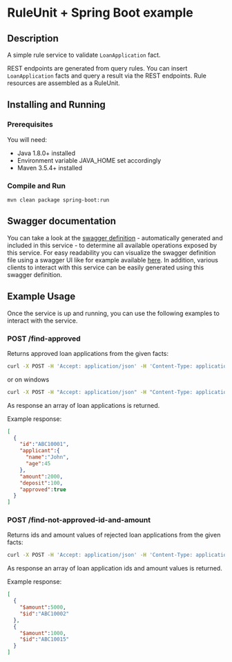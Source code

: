 # RuleUnit + Spring Boot example

## Description

A simple rule service to validate `LoanApplication` fact.

REST endpoints are generated from query rules. You can insert `LoanApplication` facts and query a result via the REST endpoints. Rule resources are assembled as a RuleUnit.

## Installing and Running

### Prerequisites

You will need:
  - Java 1.8.0+ installed
  - Environment variable JAVA_HOME set accordingly
  - Maven 3.5.4+ installed

### Compile and Run

```
mvn clean package spring-boot:run
```

## Swagger documentation

You can take a look at the [swagger definition](http://localhost:8080/docs/swagger.json) - automatically generated and included in this service - to determine all available operations exposed by this service.  For easy readability you can visualize the swagger definition file using a swagger UI like for example available [here](https://editor.swagger.io). In addition, various clients to interact with this service can be easily generated using this swagger definition.

## Example Usage

Once the service is up and running, you can use the following examples to interact with the service.

### POST /find-approved

Returns approved loan applications from the given facts:

```sh
curl -X POST -H 'Accept: application/json' -H 'Content-Type: application/json' -d '{"maxAmount":5000,"loanApplications":[{"id":"ABC10001","amount":2000,"deposit":100,"applicant":{"age":45,"name":"John"}}, {"id":"ABC10002","amount":5000,"deposit":100,"applicant":{"age":25,"name":"Paul"}}, {"id":"ABC10015","amount":1000,"deposit":100,"applicant":{"age":12,"name":"George"}}]}' http://localhost:8080/find-approved
```
or on windows

```sh
curl -X POST -H "Accept: application/json" -H "Content-Type: application/json" -d "{\"maxAmount\":5000,\"loanApplications\":[{\"id\":\"ABC10001\",\"amount\":2000,\"deposit\":100,\"applicant\":{\"age\":45,\"name\":\"John\"}}, {\"id\":\"ABC10002\",\"amount\":5000,\"deposit\":100,\"applicant\":{\"age\":25,\"name\":\"Paul\"}}, {\"id\":\"ABC10015\",\"amount\":1000,\"deposit\":100,\"applicant\":{\"age\":12,\"name\":\"George\"}}]}" http://localhost:8080/find-approved
```

As response an array of loan applications is returned.

Example response:
```json
[
  {
    "id":"ABC10001",
    "applicant":{
      "name":"John",
      "age":45
    },
    "amount":2000,
    "deposit":100,
    "approved":true
  }
]
```

### POST /find-not-approved-id-and-amount

Returns ids and amount values of rejected loan applications from the given facts:

```sh
curl -X POST -H 'Accept: application/json' -H 'Content-Type: application/json' -d '{"maxAmount":5000,"loanApplications":[{"id":"ABC10001","amount":2000,"deposit":100,"applicant":{"age":45,"name":"John"}}, {"id":"ABC10002","amount":5000,"deposit":100,"applicant":{"age":25,"name":"Paul"}}, {"id":"ABC10015","amount":1000,"deposit":100,"applicant":{"age":12,"name":"George"}}]}' http://localhost:8080/find-not-approved-id-and-amount
```

As response an array of loan application ids and amount values is returned.

Example response:
```json
[
  {
    "$amount":5000,
    "$id":"ABC10002"
  },
  {
    "$amount":1000,
    "$id":"ABC10015"
  }
]
```

